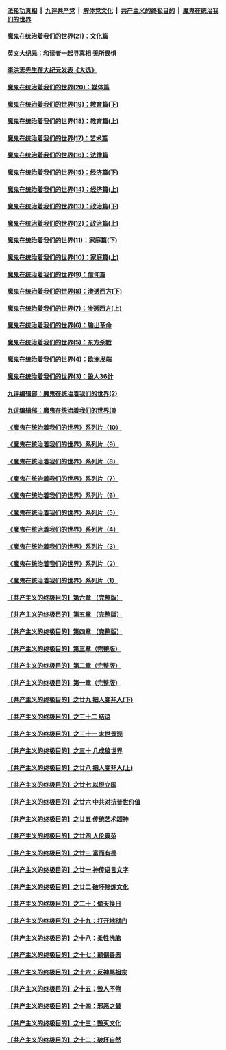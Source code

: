 ####  [法轮功真相](../../../../basic/blob/master/README.md?t=12190831) &nbsp;|&nbsp; [九评共产党](../../../../9ping.md/blob/master/README.md?t=12190831) &nbsp;|&nbsp; [解体党文化](../../../../jtdwh.md/blob/master/README.md?t=12190831)  &nbsp;|&nbsp; [共产主义的终极目的](../../../../gczydzjmd.md/blob/master/README.md?t=12190831) &nbsp;|&nbsp; [魔鬼在统治我们的世界](../../../../mgztzwmdsj.md/blob/master/README.md?t=12190831) 

#### [魔鬼在统治着我们的世界(21)：文化篇](../pages/nsc422/n10597706.md?t=12190831) 

#### [英文大纪元：和读者一起寻真相 无所畏惧](../pages/nsc422/n12542027.md?t=12190831) 

#### [李洪志先生在大纪元发表《大选》](../pages/nsc422/n12534746.md?t=12190831) 

#### [魔鬼在统治着我们的世界(20)：媒体篇](../pages/nsc422/n10586579.md?t=12190831) 

#### [魔鬼在统治着我们的世界(19)：教育篇(下)](../pages/nsc422/n10564808.md?t=12190831) 

#### [魔鬼在统治着我们的世界(18)：教育篇(上)](../pages/nsc422/n10526970.md?t=12190831) 

#### [魔鬼在统治着我们的世界(17)：艺术篇](../pages/nsc422/n10499093.md?t=12190831) 

#### [魔鬼在统治着我们的世界(16)：法律篇](../pages/nsc422/n10485969.md?t=12190831) 

#### [魔鬼在统治着我们的世界(15)：经济篇(下)](../pages/nsc422/n10469975.md?t=12190831) 

#### [魔鬼在统治着我们的世界(14)：经济篇(上)](../pages/nsc422/n10457370.md?t=12190831) 

#### [魔鬼在统治着我们的世界(13)：政治篇(下)](../pages/nsc422/n10448270.md?t=12190831) 

#### [魔鬼在统治着我们的世界(12)：政治篇(上)](../pages/nsc422/n10444576.md?t=12190831) 

#### [魔鬼在统治着我们的世界(11)：家庭篇(下)](../pages/nsc422/n10440961.md?t=12190831) 

#### [魔鬼在统治着我们的世界(10)：家庭篇(上)](../pages/nsc422/n10435448.md?t=12190831) 

#### [魔鬼在统治着我们的世界(9)：信仰篇](../pages/nsc422/n10432159.md?t=12190831) 

#### [魔鬼在统治着我们的世界(8)：渗透西方(下)](../pages/nsc422/n10429603.md?t=12190831) 

#### [魔鬼在统治着我们的世界(7)：渗透西方(上)](../pages/nsc422/n10426013.md?t=12190831) 

#### [魔鬼在统治着我们的世界(6)：输出革命](../pages/nsc422/n10421536.md?t=12190831) 

#### [魔鬼在统治着我们的世界(5)：东方杀戮](../pages/nsc422/n10417707.md?t=12190831) 

#### [魔鬼在统治着我们的世界(4)：欧洲发端](../pages/nsc422/n10414890.md?t=12190831) 

#### [魔鬼在统治着我们的世界(3)：毁人36计](../pages/nsc422/n10411583.md?t=12190831) 

#### [九评编辑部：魔鬼在统治着我们的世界(2)](../pages/nsc422/n10410036.md?t=12190831) 

#### [九评编辑部：魔鬼在统治着我们的世界(1)](../pages/nsc422/n10406825.md?t=12190831) 

#### [《魔鬼在统治着我们的世界》系列片（10）](../pages/nsc422/n12292670.md?t=12190831) 

#### [《魔鬼在统治着我们的世界》系列片（9）](../pages/nsc422/n12290859.md?t=12190831) 

#### [《魔鬼在统治着我们的世界》系列片（8）](../pages/nsc422/n12287445.md?t=12190831) 

#### [《魔鬼在统治着我们的世界》系列片（7）](../pages/nsc422/n12283425.md?t=12190831) 

#### [《魔鬼在统治着我们的世界》系列片（6）](../pages/nsc422/n12282314.md?t=12190831) 

#### [《魔鬼在统治着我们的世界》系列片（5）](../pages/nsc422/n12281419.md?t=12190831) 

#### [《魔鬼在统治着我们的世界》系列片（4）](../pages/nsc422/n12274024.md?t=12190831) 

#### [《魔鬼在统治着我们的世界》系列片（3）](../pages/nsc422/n12271322.md?t=12190831) 

#### [《魔鬼在统治着我们的世界》系列片（2）](../pages/nsc422/n12269049.md?t=12190831) 

#### [《魔鬼在统治着我们的世界》系列片（1）](../pages/nsc422/n12267575.md?t=12190831) 

#### [【共产主义的终极目的】第六章 （完整版）](../pages/nsc422/n11428913.md?t=12190831) 

#### [【共产主义的终极目的】第五章 （完整版）](../pages/nsc422/n11428912.md?t=12190831) 

#### [【共产主义的终极目的】第四章 （完整版）](../pages/nsc422/n11428907.md?t=12190831) 

#### [【共产主义的终极目的】第三章（完整版）](../pages/nsc422/n11428848.md?t=12190831) 

#### [【共产主义的终极目的】第二章（完整版）](../pages/nsc422/n11428831.md?t=12190831) 

#### [【共产主义的终极目的】第一章（完整版）](../pages/nsc422/n11417651.md?t=12190831) 

#### [【共产主义的终极目的】之廿九 把人变非人(下)](../pages/nsc422/n11344140.md?t=12190831) 

#### [【共产主义的终极目的】之三十二 结语](../pages/nsc422/n11360535.md?t=12190831) 

#### [【共产主义的终极目的】之三十一 末世景观](../pages/nsc422/n11351129.md?t=12190831) 

#### [【共产主义的终极目的】之三十 几成狼世界](../pages/nsc422/n11348280.md?t=12190831) 

#### [【共产主义的终极目的】之廿八 把人变非人(上)](../pages/nsc422/n11340492.md?t=12190831) 

#### [【共产主义的终极目的】之廿七 以恨立国](../pages/nsc422/n11336944.md?t=12190831) 

#### [【共产主义的终极目的】之廿六 中共对抗普世价值](../pages/nsc422/n11324785.md?t=12190831) 

#### [【共产主义的终极目的】之廿五 传统艺术颂神](../pages/nsc422/n11296396.md?t=12190831) 

#### [【共产主义的终极目的】之廿四 人伦典范](../pages/nsc422/n11296397.md?t=12190831) 

#### [【共产主义的终极目的】之廿三 富而有德](../pages/nsc422/n11283598.md?t=12190831) 

#### [【共产主义的终极目的】之廿一 神传语言文字](../pages/nsc422/n11263265.md?t=12190831) 

#### [【共产主义的终极目的】之廿二 破坏修炼文化](../pages/nsc422/n11245728.md?t=12190831) 

#### [【共产主义的终极目的】之二十：偷天换日](../pages/nsc422/n11238846.md?t=12190831) 

#### [【共产主义的终极目的】之十九：打开地狱门](../pages/nsc422/n11206376.md?t=12190831) 

#### [【共产主义的终极目的】之十八：柔性洗脑](../pages/nsc422/n11199994.md?t=12190831) 

#### [【共产主义的终极目的】之十七：颠倒善恶](../pages/nsc422/n11179782.md?t=12190831) 

#### [【共产主义的终极目的】之十六：反神骂祖宗](../pages/nsc422/n11166798.md?t=12190831) 

#### [【共产主义的终极目的】之十五：毁人不倦](../pages/nsc422/n11166792.md?t=12190831) 

#### [【共产主义的终极目的】之十四：邪恶之最](../pages/nsc422/n11150249.md?t=12190831) 

#### [【共产主义的终极目的】之十三：毁灭文化](../pages/nsc422/n11135227.md?t=12190831) 

#### [【共产主义的终极目的】之十二：破坏自然](../pages/nsc422/n11135214.md?t=12190831) 

